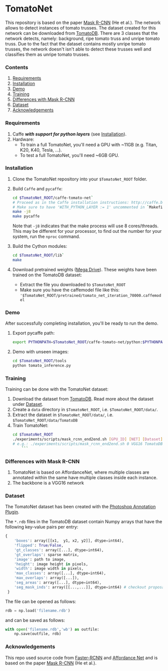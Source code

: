 # TomatoNet

This repository is based on the paper [Mask R-CNN](https://arxiv.org/abs/1703.06870) (He et al.). The network allows to detect instances of tomato trusses. The dataset created for this network can be downloaded from [TomatoDB](https://mega.nz/#F!JUVTGYqA!OwLxr_GFgQpyYC2Jal7zJw). There are 3 classes that the network detects, namely: background, ripe tomato truss and unripe tomato truss. Due to the fact that the dataset contains mostly unripe tomato trusses, the network doesn't isn't able to detect these trusses well and classifies them as unripe tomato trusses.



### Contents
1. [Requirements](#requirements)
2. [Installation](#installation)
3. [Demo](#demo)
4. [Training](#training)
5. [Differences with Mask R-CNN](#differences-with-mask-r-cnn)
6. [Dataset](#dataset)
7. [Acknowledgements](#acknowledgements)


### Requirements
1. Caffe ***with support for python layers*** (see [Installation](#installation)).
2. Hardware:
	- To train a full TomatoNet, you'll need a GPU with ~11GB (e.g. Titan, K20, K40, Tesla, ...).
	- To test a full TomatoNet, you'll need ~6GB GPU.

### Installation
1. Clone the TomatoNet repository into your `$TomatoNet_ROOT` folder.
2. Build `Caffe` and `pycaffe`:
    ```bash
    cd $TomatoNet_ROOT/caffe-tomato-net`
    # Proceed as in the Caffe installation instructions: http://caffe.berkeleyvision.org/installation.html
    # Make sure to have 'WITH_PYTHON_LAYER := 1' uncommented in `Makefile.config`.
    make -j8
    make pycaffe
    ```
    Note that `-j8` indicates that the make process will use 8 cores/threads. This may be different for your processor, to find out the number for your system, run the `nproc` command.

3. Build the Cython modules:
    ```bash
    cd $TomatoNet_ROOT/lib`
    make
    ```

4. Download pretrained weights ([Mega Drive](https://mega.nz/#F!gMERwa4Q!MTC_OIpZpnjGLEqFhOvwYQ)). These weights have been trained on the TomatoDB dataset:
    - Extract the file you downloaded to `$TomatoNet_ROOT`
    - Make sure you have the caffemodel file like this: `'$TomatoNet_ROOT/pretrained/tomato_net_iteration_70000.caffemodel`

### Demo
After successfully completing installation, you'll be ready to run the demo.
1. Export pycaffe path:
    ```bash
    export PYTHONPATH=$TomatoNet_ROOT/caffe-tomato-net/python:$PYTHONPATH
    ```
2. Demo with unseen images:
    ```bash
    cd $TomatoNet_ROOT/tools
    python tomato_inference.py
    ```

### Training
Training can be done with the TomatoNet dataset:
1. Download the dataset from [TomatoDB](https://mega.nz/#F!JUVTGYqA!OwLxr_GFgQpyYC2Jal7zJw). Read more about the dataset under [Dataset](#dataset).
2. Create a `data` directory in `$TomatoNet_ROOT`, i.e. `$TomatoNet_ROOT/data/`.
3. Extract the dataset in `$TomatoNet_ROOT/data/`, i.e. `$TomatoNet_ROOT/data/TomatoDB`
2. Train TomatoNet:
    ```bash
    cd $TomatoNet_ROOT
    ./experiments/scripts/mask_rcnn_end2end.sh [GPU_ID] [NET] [Dataset] [--set ...]
    # e.g.: ./experiments/scripts/mask_rcnn_end2end.sh 0 VGG16 TomatoDB
    	```

### Differences with Mask R-CNN
1. TomatoNet is based on AffordanceNet, where multiple classes are annotated within the same  have multiple classes inside each instance.
2. The backbone is a VGG16 network

### Dataset
The TomatoNet dataset has been created with the [Photoshop Annotation Plugin](https://github.com/MartinPlantinga/Photoshop-Annotation-Plugin).

The `*.rdb` files in the TomatoDB dataset contain Numpy arrays that have the following key-value pairs per entry:
```python
{
	'boxes': array([[x1,  y1, x2, y2]], dtype=int64),
	'flipped': True/False,
	'gt_classes': array([...], dtype=int64),
	'gt_overlaps': sparse matrix,
	'image': path to image,
	'height': image height in pixels,
	'width': image width in pixels,
	'max_classes': array([...], dtype=int64),
	'max_overlaps': array([...]),
	'seg_areas': array([...], dtype=int64),
	'seg_mask_inds': array([[...,...]], dtype=int64) # checkout proposal_target_layer.py to see how it links to the segmentation mask.
 }
 ```

The file can be opened as follows:
```python
rdb = np.load('filename.rdb')
```
and can be saved as follows:
```python
with open('filename.rdb','wb') as outfile:
    np.save(outfile, rdb)
```

### Acknowledgements
This repo used source code from [Faster-RCNN](https://github.com/rbgirshick/py-faster-rcnn) and [Affordance Net](https://github.com/nqanh/affordance-net) and is based on the paper [Mask R-CNN](https://arxiv.org/abs/1703.06870) (He et al.).
